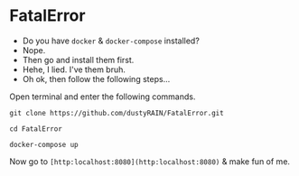 # FatalError

- Do you have `docker` & `docker-compose` installed?
- Nope.
- Then go and install them first.
- Hehe, I lied. I've them bruh.
- Oh ok, then follow the following steps...

Open terminal and enter the following commands.
```
git clone https://github.com/dustyRAIN/FatalError.git
```
```
cd FatalError
```
```
docker-compose up
```

Now go to ```[http:localhost:8080](http:localhost:8080)``` & make fun of me.

